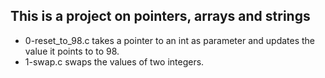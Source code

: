 ## This is a project on pointers, arrays and strings
* 0-reset_to_98.c takes a pointer to an int as parameter and updates the value it points to to 98.
* 1-swap.c swaps the values of two integers.
